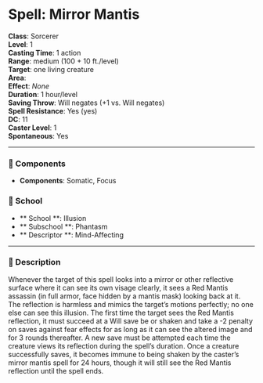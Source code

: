 
# Spell: Mirror Mantis
**Class**: Sorcerer  
**Level**: 1  
**Casting Time**: 1 action  
**Range**: medium (100 + 10 ft./level)  
**Target**: one living creature  
**Area**:   
**Effect**: _None_  
**Duration**: 1 hour/level  
**Saving Throw**: Will negates (+1 vs. Will negates)  
**Spell Resistance**: Yes (yes)  
**DC**: 11  
**Caster Level**: 1  
**Spontaneous**: Yes

---

### 🔮 Components
- **Components**: Somatic, Focus

### 🏫 School
- ** School **: Illusion
- ** Subschool **: Phantasm
- ** Descriptor **: Mind-Affecting
---

### 📜 Description
Whenever the target of this spell looks into a mirror or other reflective surface where it can see its own visage clearly, it sees a Red Mantis assassin (in full armor, face hidden by a mantis mask) looking back at it. The reflection is harmless and mimics the target’s motions perfectly; no one else can see this illusion. The first time the target sees the Red Mantis reflection, it must succeed at a Will save be or shaken and take a -2 penalty on saves against fear effects for as long as it can see the altered image and for 3 rounds thereafter. A new save must be attempted each time the creature views its reflection during the spell’s duration. Once a creature successfully saves, it becomes immune to being shaken by the caster’s mirror mantis spell for 24 hours, though it will still see the Red Mantis reflection until the spell ends.
